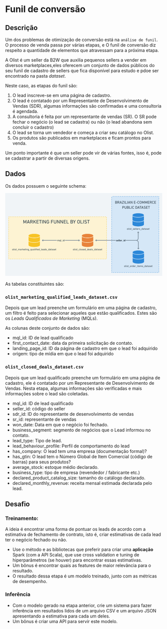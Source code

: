 # Funil de conversão

## Descrição

Um dos problemas de otimização de conversão está na `análise de funil`. O processo de venda passa por várias etapas, e O funil de conversão diz respeito a quantidade de elementos que atravessam para a próxima etapa.

A Olist é um seller da B2W que auxilia pequenos sellers a vender em diversos marketplaces,eles oferecem um conjunto de dados públicos do seu funil de cadastro de sellers que fica disponível para estudo e pdoe ser encontrado na pasta *dataset*.

Neste caso, as etapas do funil são:

1. O lead inscreve-se em uma página de cadastro.
2. O lead é contatado por um Representante de Desenvolvimento de Vendas (SDR), algumas informações são confirmadas e uma consultoria é agendada.
3. A consultoria é feita por um representante de vendas (SR). O SR pode fechar o negócio (o lead se cadastra) ou não (o lead abandona sem concluir o cadastro)
4. O lead se torna um vendedor e começa a criar seu catálogo no Olist.
5. Os produtos são publicados em marketplaces e ficam prontos para venda.

Um ponto importante é que um seller pode vir de várias fontes, isso é, pode se cadastrar a partir de diversas origens.

## Dados 

Os dados possuem o seguinte schema:

![Schema de dados do funil de vendas da Olist](schema-olist.png)

As tabelas constituintes são:

### `olist_marketing_qualified_leads_dataset.csv`

Depois que um lead preenche um formulário em uma página de cadastro, um filtro é feito para selecionar aqueles que estão qualificados. Estes são os *Leads Qualificados de Marketing* (MQLs).

As colunas deste conjunto de dados são:

* mql_id: ID de lead qualificado
* first_contact_date: data da primeira solicitação de contato.
* landing_page_id: ID da página de cadastro em que o lead foi adquirido
* origem: tipo de mídia em que o lead foi adquirido

### `olist_closed_deals_dataset.csv`

Depois que um lead qualificado preenche um formulário em uma página de cadastro, ele é contatado por um Representante de Desenvolvimento de Vendas. Nesta etapa, algumas informações são verificadas e mais informações sobre o lead são coletadas.

* mql_id: ID de lead qualificado
* seller_id: código do seller
* sdr_id: ID do representante de desenvolvimento de vendas
* sr_id: representante de vendas
* won_date: Data em que o negócio foi fechado.
* business_segment: segmento de negócios que o Lead informou no contato.
* lead_type: Tipo de lead.
* lead_behaviour_profile: Perfil de comportamento do lead
* has_company: O lead tem uma empresa (documentação formal)?
* has_gtin: O lead tem o Número Global de Item Comercial (código de barras) para seus produtos?
* average_stock: estoque médio declarado.
* business_type: tipo de empresa (revendedor / fabricante etc.)
* declared_product_catalog_size: tamanho do catálogo declarado.
* declared_monthly_revenue: receita mensal estimada declarada pelo lead.

## Desafio

### Treinamento:

A ideia é encontrar uma forma de pontuar os leads de acordo com a estimativa de fechamento de contrato, isto é, criar estimativas de cada lead ter o negócio fechado ou não.

* Use o método e as bibliotecas que preferir para criar uma **aplicação** Spark (com a API Scala), que use cross validation e tuning de hiperparâmetros (se houver) para encontrar essas estimativas.
* Um bônus é encontrar quais as features de maior relevância para o resultado.
* O resultado dessa etapa é um modelo treinado, junto com as métricas de desempenho.

### Inferência

* Com o modelo gerado na etapa anterior, crie um sistema para fazer inferência em resultados lidos de um arquivo CSV e um arquivo JSON apresentando a estimativa para cada um deles.
* Um bônus é criar uma API para servir este modelo.